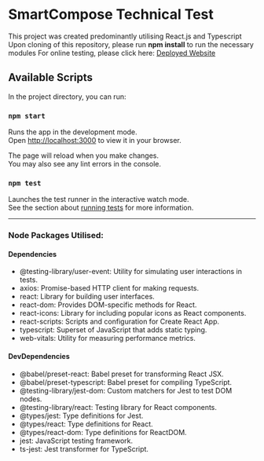 # SmartCompose Technical Test

This project was created predominantly utilising React.js and Typescript
Upon cloning of this repository, please run **npm install** to run the necessary modules
For online testing, please click here: [Deployed Website](https://smart-compose-tech-test-yeojinrong.vercel.app/)

## Available Scripts

In the project directory, you can run:

### `npm start`

Runs the app in the development mode.\
Open [http://localhost:3000](http://localhost:3000) to view it in your browser.

The page will reload when you make changes.\
You may also see any lint errors in the console.

### `npm test`

Launches the test runner in the interactive watch mode.\
See the section about [running tests](https://facebook.github.io/create-react-app/docs/running-tests) for more information.

------------------------------------------------
### Node Packages Utilised:
#### Dependencies
- @testing-library/user-event: Utility for simulating user interactions in tests.
- axios: Promise-based HTTP client for making requests.
- react: Library for building user interfaces.
- react-dom: Provides DOM-specific methods for React.
- react-icons: Library for including popular icons as React components.
- react-scripts: Scripts and configuration for Create React App.
- typescript: Superset of JavaScript that adds static typing.
- web-vitals: Utility for measuring performance metrics.
#### DevDependencies
- @babel/preset-react: Babel preset for transforming React JSX.
- @babel/preset-typescript: Babel preset for compiling TypeScript.
- @testing-library/jest-dom: Custom matchers for Jest to test DOM nodes.
- @testing-library/react: Testing library for React components.
- @types/jest: Type definitions for Jest.
- @types/react: Type definitions for React.
- @types/react-dom: Type definitions for ReactDOM.
- jest: JavaScript testing framework.
- ts-jest: Jest transformer for TypeScript.
